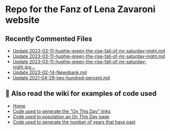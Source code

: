 # Repo for the Fanz of Lena Zavaroni website

## Recently Commented Files
<!-- BLOG-POST-LIST:START -->
- [Update 2023-03-11-hughie-green-the-rise-fall-of-mr-saturday-night.md](https://github.com/FanzOfLenaZavaroni/fanzoflenazavaroni.github.io/commit/c177b5506a97fb40f75a0e6b273103da620aad98)
- [Update 2023-03-11-hughie-green-the-rise-fall-of-mr-saturday-night.md](https://github.com/FanzOfLenaZavaroni/fanzoflenazavaroni.github.io/commit/7cdf71d60648e8fc42b53e9fff64c9656855a0d5)
- [Update 2023-03-11-hughie-green-the-rise-fall-of-mr-saturday-night.jpg…](https://github.com/FanzOfLenaZavaroni/fanzoflenazavaroni.github.io/commit/5d62a50adad6e148ed3ee6f957acac004dbe0a83)
- [Update 2023-02-14-Newsbank.md](https://github.com/FanzOfLenaZavaroni/fanzoflenazavaroni.github.io/commit/6f671d0170809f05ed1da0ea23243e3b046f0ab4)
- [Update 2021-04-29-two-hundred-percent.md](https://github.com/FanzOfLenaZavaroni/fanzoflenazavaroni.github.io/commit/4286a7355ba6dc040a6bff8feab68c6e683a7ec0)
<!-- BLOG-POST-LIST:END -->

## :notebook: Also read the wiki for examples of code used
* [Home](https://github.com/FanzOfLenaZavaroni/fanzoflenazavaroni.github.io/wiki)
* [Code used to generate the "On This Day" links](https://github.com/FanzOfLenaZavaroni/fanzoflenazavaroni.github.io/wiki/On-This-Day-Code)
* [Code used to population an On This Day page](https://github.com/FanzOfLenaZavaroni/fanzoflenazavaroni.github.io/wiki/Code-used-to-population-an-On-This-Day-page)
* [Code used to generate the number of years that have past](https://github.com/FanzOfLenaZavaroni/fanzoflenazavaroni.github.io/wiki/Number-of-years-gone-by-code)

